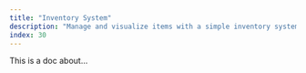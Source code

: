 ```yaml
---
title: "Inventory System"
description: "Manage and visualize items with a simple inventory system that lets you store acquired items and track their quantities."
index: 30
---
```


This is a doc about...